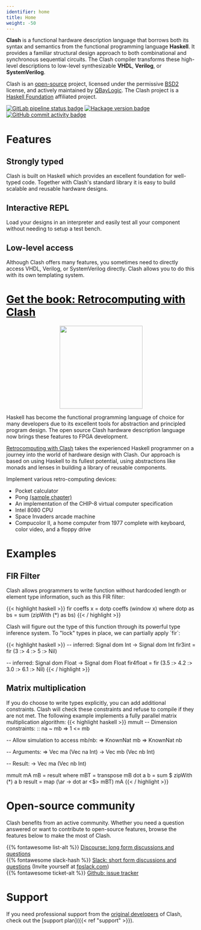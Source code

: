 ```yaml
---
identifier: home
title: Home
weight: -50
---
```


**Clash** is a functional hardware description language that borrows both its syntax and semantics from the functional programming language **Haskell**. It provides a familiar structural design approach to both combinational and synchronous sequential circuits. The Clash compiler transforms these high-level descriptions to low-level synthesizable **VHDL**, **Verilog**, or **SystemVerilog**.

Clash is an [open-source](https://github.com/clash-lang/clash-compiler) project, licensed under the permissive [BSD2](https://raw.githubusercontent.com/clash-lang/clash-compiler/master/LICENSE) license, and actively maintained by [QBayLogic](https://qbaylogic.com/). The Clash project is a [Haskell Foundation](https://haskell.foundation/affiliates/) affiliated project.

<a href="https://gitlab.com/clash-lang/clash-compiler/commits/master"><img referrerpolicy="no-referrer" src="https://gitlab.com/clash-lang/clash-compiler/badges/master/pipeline.svg" alt="GitLab pipeline status badge"></a>
<a href="https://hackage.haskell.org/package/clash-ghc"><img referrerpolicy="no-referrer" src="https://img.shields.io/hackage/v/clash-ghc.svg" alt="Hackage version badge"></a>
<a href="https://github.com/clash-lang/clash-compiler/commits/master"><img referrerpolicy="no-referrer" src="https://img.shields.io/github/commit-activity/m/clash-lang/clash-compiler" alt="GitHub commit activity badge"></a>

# Features
<div class="cards250">
    <div class="card">
        <h2>Strongly typed</h2>
        <p>Clash is built on Haskell which provides an excellent foundation for well-typed code. Together with Clash's standard library it is easy to build scalable and reusable hardware designs.</p>
    </div>
    <div class="card">
        <h2>Interactive REPL</h2>
        <p>Load your designs in an interpreter and easily test all your component without needing to setup a test bench.</p>
    </div>
    <div class="card">
        <h2>Low-level access</h2>
        <p>Although Clash offers many features, you sometimes need to directly access VHDL, Verilog, or SystemVerilog directly. Clash allows you to do this with its own templating system.</p>
    </div>
</div>

<h1 id="get-thebook-retrocomputing-with-clash"><a href="https://unsafeperform.io/retroclash/" style="color:black">Get the book: Retrocomputing with Clash</a></h1>
<div class="cards250">
    <div class="card">
        <p style="text-align:center;"><a href="https://unsafeperform.io/retroclash/"><img src="/cover-3d.png" width="220"></a></p>
    </div>
    <div class="card">
    <p>Haskell has become the functional programming language of choice for many developers due to its excellent tools for abstraction and principled program design. The open source Clash hardware description language now brings these features to FPGA development.</p>
    <p><a href="https://unsafeperform.io/retroclash/">Retrocomputing with Clash</a> takes the experienced Haskell programmer on a journey into the world of hardware design with Clash. Our approach is based on using Haskell to its fullest potential, using abstractions like monads and lenses in building a library of reusable components.</p>
    </div>
    <div class="card">
        Implement various retro-computing devices:
        <ul>
            <li>Pocket calculator</li>
            <li>Pong <a href="https://unsafeperform.io/retroclash/retroclash-chapter09-pong.pdf">(sample chapter)</a></li>
            <li>An implementation of the CHIP-8 virtual computer specification</li>
            <li>Intel 8080 CPU</li>
            <li>Space Invaders arcade machine</li>
            <li>Compucolor II, a home computer from 1977 complete with keyboard, color video, and a floppy drive</li>
        </ul>
    </div>
</div>

# Examples
<div class="cards350">
    <div class="card">
        <h2>FIR Filter</h2>
        <p>Clash allows programmers to write function without hardcoded length or element type information, such as this FIR filter:</p>
        <p>
{{< highlight haskell >}}
fir coeffs x = dotp coeffs (window x)
  where
    dotp as bs = sum (zipWith (*) as bs)
{{< / highlight >}}
        </p>
        <p>Clash will figure out the type of this function through its powerful type inference system. To "lock" types in place, we can partially apply `fir`: </p>
        <p>
{{< highlight haskell >}}
-- inferred: Signal dom Int -> Signal dom Int
fir3int = fir (3 :> 4 :> 5 :> Nil)

-- inferred: Signal dom Float -> Signal dom Float
fir4float = fir (3.5 :> 4.2 :> 3.0 :> 6.1 :> Nil)
{{< / highlight >}}
        </p>
    </div>
    <div class="card">
        <h2>Matrix multiplication</h2>
        <p> If you do choose to write types explicitly, you can add additional constraints. Clash will check these constraints and refuse to compile if they are not met. The following example implements a fully parallel matrix multiplication algorithm:
{{< highlight haskell >}}
mmult
  -- Dimension constraints:
  :: na ~ mb
  => 1 <= mb
  
  -- Allow simulation to access mb/nb:
  => KnownNat mb
  => KnownNat nb
  
  -- Arguments:
  => Vec ma (Vec na Int)
  -> Vec mb (Vec nb Int)
  
  -- Result:
  -> Vec ma (Vec nb Int)

mmult mA mB = result
  where
    mBT      = transpose mB
    dot a b  = sum $ zipWith (*) a b
    result   = map (\ar -> dot ar <$> mBT) mA
{{< / highlight >}}
        </p>
    </div>

</div>

# Open-source community
Clash benefits from an active community.
Whether you need a question answered or want to contribute to open-source features, browse the features below to make the most of Clash.

{{% fontawesome list-alt %}} [Discourse: long form discussions and questions](https://clash-lang.discourse.group/)</br>
{{% fontawesome slack-hash %}} [Slack: short form discussions and questions](https://functionalprogramming.slack.com/archives/CPGMJFF50) (Invite yourself at [fpslack.com](https://fpslack.com)) </br>
{{% fontawesome ticket-alt %}} [Github: issue tracker](https://github.com/clash-lang/clash-compiler/issues)

# Support
If you need professional support from the [original developers](https://qbaylogic.com) of Clash, check out the [support plan]({{< ref "support" >}}).

<style>
.post__title{ display:none; }
</style>
